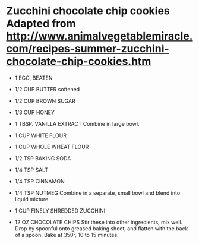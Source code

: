 Zucchini chocolate chip cookies
Adapted from http://www.animalvegetablemiracle.com/recipes-summer-zucchini-chocolate-chip-cookies.htm
=========================================

- 1 EGG, BEATEN
- 1/2 CUP BUTTER softened

- 1/2 CUP BROWN SUGAR
- 1/3 CUP HONEY
- 1 TBSP. VANILLA EXTRACT
Combine in large bowl.

- 1 CUP WHITE FLOUR
- 1 CUP WHOLE WHEAT FLOUR
- 1/2 TSP BAKING SODA
- 1/4 TSP SALT
- 1/4 TSP CINNAMON
- 1/4 TSP NUTMEG
Combine in a separate, small bowl and blend into liquid mixture

- 1 CUP FINELY SHREDDED ZUCCHINI
- 12 OZ CHOCOLATE CHIPS
Stir these into other ingredients, mix well. Drop by spoonful onto greased baking sheet, and flatten with the back of a spoon. Bake at 350°, 10 to 15 minutes.